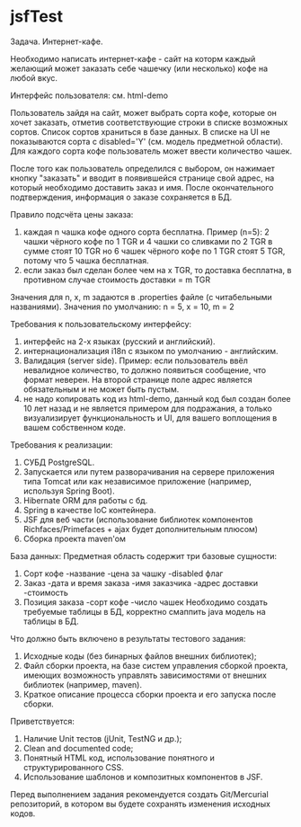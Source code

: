 # jsfTest
Задача. Интернет-кафе.

Необходимо написать интернет-кафе - сайт на которм каждый желающий может
заказать себе чашечку (или несколько) кофе на любой вкус.

Интерфейс пользователя: см. html-demo

Пользователь зайдя на сайт, может выбрать сорта кофе, которые он хочет
заказать, отметив соответствующие строки в списке возможных сортов.
Список сортов храниться в базе данных. В списке на UI не показываются
сорта с disabled='Y' (см. модель предметной области).
Для каждого сорта кофе пользователь может ввести количество чашек.

После того как пользователь определился с выбором, он нажимает кнопку
"заказать" и вводит в появившейся странице свой адрес, на который
необходимо доставить заказ и имя. После окончательного подтверждения,
информация о заказе сохраняется в БД.

Правило подсчёта цены заказа:
  1. каждая n чашка кофе одного сорта бесплатна.
     Пример (n=5):
       2 чашки чёрного кофе по 1 TGR и 4 чашки со сливками по 2 TGR в
       сумме стоят 10 TGR
       но 6 чашек чёрного кофе по 1 TGR стоят 5 TGR, потому что 5 чашка
       бесплатная.
  2. если заказ был сделан более чем на x TGR, то доставка бесплатна,
     в противном случае стоимость доставки = m TGR

Значения для n, x, m задаются в .properties файле (с читабельными названиями). 
Значения по умолчанию: n = 5, x = 10, m = 2

Требования к пользовательскому интерфейсу:
  1. интерфейс на 2-х языках (русский и английский).
  2. интернационализация i18n c языком по умолчанию - английским.
  3. Валидация (server side).
     Пример:
       если пользователь ввёл невалидное количество, то должно появиться
       сообщение, что формат неверен.
       На второй странице поле адрес является обязательным и не может быть
       пустым.
  4. не надо копировать код из html-demo, данный код был создан более 10 лет
     назад и не является примером для подражания, а только визуализирует
     функциональность и UI, для вашего воплощения в вашем собственном коде.

Требования к реализации:
  1. СУБД PostgreSQL.
  2. Запускается или путем разворачивания на сервере приложения типа Tomcat
     или как независимое приложение (например, используя Spring Boot).
  3. Hibernate ORM для работы с бд.
  4. Spring в качестве IoC контейнера.
  5. JSF для веб части (использование библиотек компонентов Richfaces/Primefaces + ajax будет дополнительным плюсом)
  6. Сборка проекта maven'ом

База данных:
Предметная область содержит три базовые сущности:
1. Сорт кофе
	-название
	-цена за чашку
	-disabled флаг
2. Заказ
	-дата и время заказа
	-имя заказчика
	-адрес доставки
	-стоимость
3. Позиция заказа
	-сорт кофе
	-число чашек
Необходимо создать требуемые таблицы в БД, корректно смаппить java модель на таблицы в БД.

Что должно быть включено в результаты тестового задания:
  1. Исходные коды (без бинарных файлов внешних библиотек);
  2. Файл сборки проекта, на базе систем управления сборкой проекта, имеющих
     возможность управлять зависимостями от внешних библиотек (например, 
     maven).
  3. Краткое описание процесса сборки проекта и его запуска после сборки.

Приветствуется:
  1. Наличие Unit тестов (jUnit, TestNG и др.);
  2. Clean and documented code;
  3. Понятный HTML код, использование понятного и структурированного CSS.
  4. Использование шаблонов и композитных компонентов в JSF.

Перед выполнением задания рекомендуется создать Git/Mercurial репозиторий,
в котором вы будете сохранять изменения исходных кодов.


